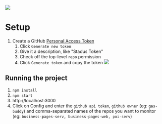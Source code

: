 ![](https://i.imgur.com/O41Yo0x.png)

# Setup
1. Create a GitHub [Personal Access Token](https://github.com/settings/tokens)
    1. Click `Generate new token`
    2. Give it a description, like "Stadus Token"
    3. Check off the top-level `repo` permission
    4. Click `Generate token` and copy the token
![](https://i.imgur.com/R2S5MPl.png)

## Running the project

1. `npm install`
2. `npm start`
3. http://localhost:3000
4. Click on Config and enter the `github api token`, `github owner` (eg: `gas-buddy`) and comma-separated names of the repos you want to monitor (eg: `business-pages-serv, business-pages-web, poi-serv`)

